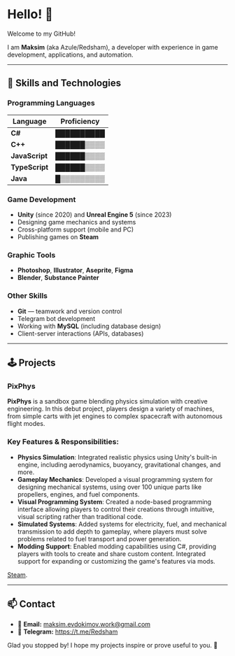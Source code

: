 # Hello! 👋

Welcome to my GitHub!

I am **Maksim** (aka Azule/Redsham), a developer with experience in game development, applications, and automation. 

---

## 🔧 Skills and Technologies

### Programming Languages
| Language        | Proficiency |
|-----------------|-------------|
| **C#**          | ██████████  | 
| **C++**         | ██████▒▒▒▒  |
| **JavaScript**  | ██████▒▒▒▒  |
| **TypeScript**  | ██████▒▒▒▒  |
| **Java**        | █▒▒▒▒▒▒▒▒▒  |

### Game Development
- **Unity** (since 2020) and **Unreal Engine 5** (since 2023)
- Designing game mechanics and systems
- Cross-platform support (mobile and PC)
- Publishing games on **Steam**

### Graphic Tools
- **Photoshop**, **Illustrator**, **Aseprite**, **Figma**
- **Blender**, **Substance Painter**

### Other Skills
- **Git** — teamwork and version control
- Telegram bot development
- Working with **MySQL** (including database design)
- Client-server interactions (APIs, databases)

---

## 🕹 Projects

### PixPhys
**PixPhys** is a sandbox game blending physics simulation with creative engineering. In this debut project, players design a variety of machines, from simple carts with jet engines to complex spacecraft with autonomous flight modes.

### Key Features & Responsibilities:
- **Physics Simulation**: Integrated realistic physics using Unity's built-in engine, including aerodynamics, buoyancy, gravitational changes, and more.
- **Gameplay Mechanics**: Developed a visual programming system for designing mechanical systems, using over 100 unique parts like propellers, engines, and fuel components.
- **Visual Programming System**: Created a node-based programming interface allowing players to control their creations through intuitive, visual scripting rather than traditional code.
- **Simulated Systems**: Added systems for electricity, fuel, and mechanical transmission to add depth to gameplay, where players must solve problems related to fuel transport and power generation.
- **Modding Support**: Enabled modding capabilities using C#, providing players with tools to create and share custom content. Integrated support for expanding or customizing the game's features via mods.

[Steam](https://store.steampowered.com/app/1558100/PixPhys/).

---

## 📫 Contact

- 📩 **Email:** maksim.evdokimov.work@gmail.com
- 📝 **Telegram:** https://t.me/Redsham

Glad you stopped by! I hope my projects inspire or prove useful to you. 🚀
